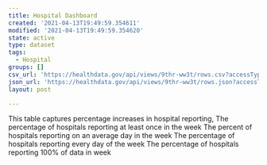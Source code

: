 ```yaml
---
title: Hospital Dashboard
created: '2021-04-13T19:49:59.354611'
modified: '2021-04-13T19:49:59.354620'
state: active
type: dataset
tags:
  - Hospital
groups: []
csv_url: 'https://healthdata.gov/api/views/9thr-ww3t/rows.csv?accessType=DOWNLOAD'
json_url: 'https://healthdata.gov/api/views/9thr-ww3t/rows.json?accessType=DOWNLOAD'
layout: post

---
```

This table captures percentage increases in hospital reporting, 
The percentage of hospitals reporting at least once in the week
The percent of hospitals reporting on an average day in the week 
The percentage of hospitals reporting every day of the week 
The percentage of hospitals reporting 100% of data in week
